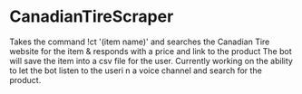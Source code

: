 # CanadianTireScraper
Takes the command !ct '(item name)' and searches the Canadian Tire website for the item & responds with a price and link to the product
The bot will save the item into a csv file for the user.
Currently working on the ability to let the bot listen to the useri n a voice channel and search for the product.

